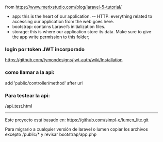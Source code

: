 
from https://www.merixstudio.com/blog/laravel-5-tutorial/

- app: this is the heart of our application.
-- HTTP: everything related to accessing our application from the web goes here.
- bootstrap: contains Laravel’s initialization files.
- storage: this is where our application store its data. Make sure to give the app write permission to this folder;

### login por token JWT incorporado
https://github.com/tymondesigns/jwt-auth/wiki/Installation

### como llamar a la api:
add 'public/controller/method' after url

### Para testear la api:
/api_test.html

---

Este proyecto está basado en:
https://github.com/simpl-e/lumen_lite.git

Para migrarlo a cualquier versión de laravel o lumen copiar los archivos excepto /public/* y revisar bootstrap/app.php
